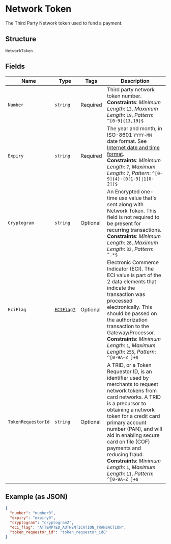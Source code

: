 
# Network Token

The Third Party Network token used to fund a payment.

## Structure

`NetworkToken`

## Fields

| Name | Type | Tags | Description |
|  --- | --- | --- | --- |
| `Number` | `string` | Required | Third party network token number.<br>**Constraints**: *Minimum Length*: `13`, *Maximum Length*: `19`, *Pattern*: `^[0-9]{13,19}$` |
| `Expiry` | `string` | Required | The year and month, in ISO-8601 `YYYY-MM` date format. See [Internet date and time format](https://tools.ietf.org/html/rfc3339#section-5.6).<br>**Constraints**: *Minimum Length*: `7`, *Maximum Length*: `7`, *Pattern*: `^[0-9]{4}-(0[1-9]\|1[0-2])$` |
| `Cryptogram` | `string` | Optional | An Encrypted one-time use value that's sent along with Network Token. This field is not required to be present for recurring transactions.<br>**Constraints**: *Minimum Length*: `28`, *Maximum Length*: `32`, *Pattern*: `^.*$` |
| `EciFlag` | [`ECIFlag?`](../../doc/models/eci-flag.md) | Optional | Electronic Commerce Indicator (ECI). The ECI value is part of the 2 data elements that indicate the transaction was processed electronically. This should be passed on the authorization transaction to the Gateway/Processor.<br>**Constraints**: *Minimum Length*: `1`, *Maximum Length*: `255`, *Pattern*: `^[0-9A-Z_]+$` |
| `TokenRequestorId` | `string` | Optional | A TRID, or a Token Requestor ID, is an identifier used by merchants to request network tokens from card networks. A TRID is a precursor to obtaining a network token for a credit card primary account number (PAN), and will aid in enabling secure card on file (COF) payments and reducing fraud.<br>**Constraints**: *Minimum Length*: `1`, *Maximum Length*: `11`, *Pattern*: `^[0-9A-Z_]+$` |

## Example (as JSON)

```json
{
  "number": "number0",
  "expiry": "expiry0",
  "cryptogram": "cryptogram2",
  "eci_flag": "ATTEMPTED_AUTHENTICATION_TRANSACTION",
  "token_requestor_id": "token_requestor_id8"
}
```


